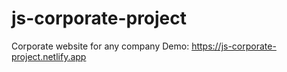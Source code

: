 # js-corporate-project
Corporate website for any company
Demo: https://js-corporate-project.netlify.app

